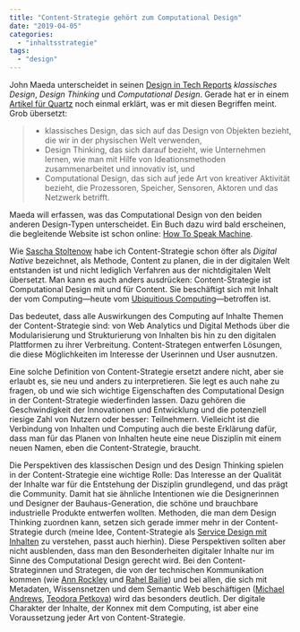 ```yaml
---
title: "Content-Strategie gehört zum Computational Design"
date: "2019-04-05"
categories: 
  - "inhaltsstrategie"
tags: 
  - "design"
---
```


John Maeda unterscheidet in seinen [Design in Tech Reports](https://designintech.report/ "John Maeda | Design in Tech Report – Design trends revolutionizing the entrepreneurial and corporate ecosystems in tech. Related M&A activity, new patterns in creativity × business, and the rise of computational design.") _klassisches Design_, _Design Thinking_ und _Computational Design_. Gerade hat er in einem [Artikel für Quartz](https://qz.com/1585165/john-maeda-on-the-importance-of-computational-design/ "John Maeda on the importance of computational design — Quartz") noch einmal erklärt, was er mit diesen Begriffen meint. Grob übersetzt:

> - klassisches Design, das sich auf das Design von Objekten bezieht, die wir in der physischen Welt verwenden,
> - Design Thinking, das sich darauf bezieht, wie Unternehmen lernen, wie man mit Hilfe von Ideationsmethoden zusammenarbeitet und innovativ ist, und
> - Computational Design, das sich auf jede Art von kreativer Aktivität bezieht, die Prozessoren, Speicher, Sensoren, Aktoren und das Netzwerk betrifft.

Maeda will erfassen, was das Computational Design von den beiden anderen Design-Typen unterscheidet. Ein Buch dazu wird bald erscheinen, die begleitende Website ist schon online: [How To Speak Machine](https://howtospeakmachine.com/ "How To Speak Machine – by John Maeda").

Wie [Sascha Stoltenow](https://corporate-stories.de/content-strategie-wirksam-kommunizieren-in-der-vernetzten-medienwelt/ "Content-Strategie - Wirksam kommunizieren in der vernetzten Medienwelt") habe ich Content-Strategie schon öfter als _Digital Native_ bezeichnet, als Methode, Content zu planen, die in der digitalen Welt entstanden ist und nicht lediglich Verfahren aus der nichtdigitalen Welt übersetzt. Man kann es auch anders ausdrücken: Content-Strategie ist Computational Design mit und für Content. Sie beschäftigt sich mit Inhalt der vom Computing—heute vom [Ubiquitious Computing](https://www.scientificamerican.com/article/the-computer-for-the-21st-century/ "The Computer for the 21st Century - Scientific American")—betroffen ist.

Das bedeutet, dass alle Auswirkungen des Computing auf Inhalte Themen der Content-Strategie sind: von Web Analytics und Digital Methods über die Modularisierung und Strukturierung von Inhalten bis hin zu den digitalen Plattformen zu ihrer Verbreitung. Content-Strategen entwerfen Lösungen, die diese Möglichkeiten im Interesse der Userinnen und User ausnutzen.

Eine solche Definition von Content-Strategie ersetzt andere nicht, aber sie erlaubt es, sie neu und anders zu interpretieren. Sie legt es auch nahe zu fragen, ob und wie sich wichtige Eigenschaften des Computational Design in der Content-Strategie wiederfinden lassen. Dazu gehören die Geschwindigkeit der Innovationen und Entwicklung und die potenziell riesige Zahl von Nutzern oder besser: Teilnehmern. Vielleicht ist die Verbindung von Inhalten und Computing auch die beste Erklärung dafür, dass man für das Planen von Inhalten heute eine neue Disziplin mit einem neuen Namen, eben die Content-Strategie, braucht.

Die Perspektiven des klassischen Design und des Design Thinking spielen in der Content-Strategie eine wichtige Rolle: Das Interesse an der Qualität der Inhalte war für die Entstehung der Disziplin grundlegend, und das prägt die Community. Damit hat sie ähnliche Intentionen wie die Designerinnen und Designer der Bauhaus-Generation, die schöne und brauchbare industrielle Produkte entwerfen wollten. Methoden, die man dem Design Thinking zuordnen kann, setzen sich gerade immer mehr in der Content-Strategie durch (meine Idee, Content-Strategie als [Service Design mit Inhalten](https://wittenbrink.net/lostandfound/content-strategie-als-service-design/ "Content-Strategie als Service Design – Lost and Found") zu verstehen, passt auch hierhin). Diese Perspektiven sollten aber nicht ausblenden, dass man den Besonderheiten digitaler Inhalte nur im Sinne des Computational Design gerecht wird. Bei den Content-Strateginnen und Strategen, die von der technischen Kommunikation kommen (wie [Ann Rockley](http://rockley.com/ "The Rockley Group") und [Rahel Bailie](https://twitter.com/rahelab?lang=de "Rahel does strategy (@rahelab) | Twitter")) und bei allen, die sich mit Metadaten, Wissensnetzen und dem Semantic Web beschäftigen ([Michael Andrews](https://storyneedle.com/about-me/ "About Michael Andrews - Story Needle"), [Teodora Petkova](http://www.teodorapetkova.com/ "Teodora Petkova | Weaving Texts into the Semantic Web")) wird das besonders deutlich. Der digitale Charakter der Inhalte, der Konnex mit dem Computing, ist aber eine Voraussetzung jeder Art von Content-Strategie.
